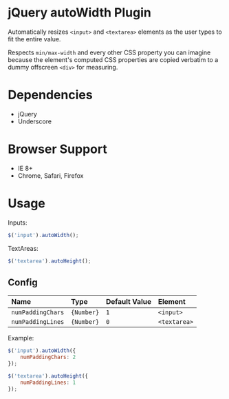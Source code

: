 jQuery autoWidth Plugin
=======================

Automatically resizes `<input>` and `<textarea>` elements as the user types to fit the entire value.

Respects `min/max-width` and every other CSS property you can imagine because the element's computed
CSS properties are copied verbatim to a dummy offscreen `<div>` for measuring.

Dependencies
============

*   jQuery
*   Underscore

Browser Support
===============

*   IE 8+
*   Chrome, Safari, Firefox

Usage
=====

Inputs:

```javascript
$('input').autoWidth();
```

TextAreas:

```javascript
$('textarea').autoHeight();
```

Config
------

| Name              | Type       | Default Value | Element      |
|:----------------- |:---------- |:------------- |:------------ |
| `numPaddingChars` | `{Number}` | `1`           | `<input>`    |
| `numPaddingLines` | `{Number}` | `0`           | `<textarea>` |

Example:

```javascript
$('input').autoWidth({
	numPaddingChars: 2
});

$('textarea').autoHeight({
	numPaddingLines: 1
});
```
